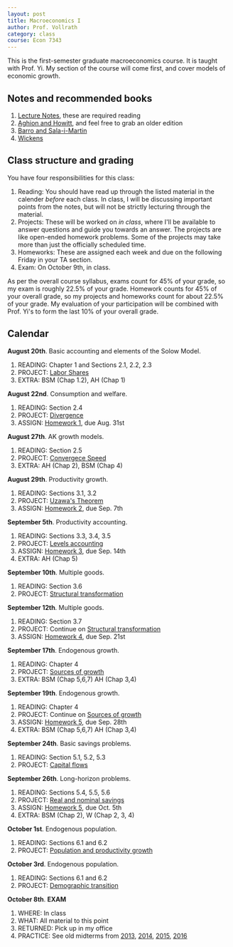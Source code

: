 ```yaml
---
layout: post
title: Macroeconomics I
author: Prof. Vollrath
category: class
course: Econ 7343
---
```


This is the first-semester graduate macroeconomics course. It is taught with Prof. Yi. My section of the course will come first, and cover models of economic growth. 

## Notes and recommended books
1. [Lecture Notes](/assets/macroquarter.pdf), these are required reading
2. [Aghion and Howitt](http://amzn.to/2hkuXRr), and feel free to grab an older edition
3. [Barro and Sala-i-Martin](http://amzn.to/2hkuXRr)
4. [Wickens](http://amzn.to/2vfBhPO)

## Class structure and grading
You have four responsibilities for this class:

1. Reading: You should have read up through the listed material in the calender *before* each class. In class, I will be discussing important points from the notes, but will not be strictly lecturing through the material.
2. Projects: These will be worked on *in class*, where I'll be available to answer questions and guide you towards an answer. The projects are like open-ended homework problems. Some of the projects may take more than just the officially scheduled time.
3. Homeworks: These are assigned each week and due on the following Friday in your TA section.
4. Exam: On October 9th, in class. 

As per the overall course syllabus, exams count for 45% of your grade, so my exam is roughly 22.5% of your grade. Homework counts for 45% of your overall grade, so my projects and homeworks count for about 22.5% of your grade. My evaluation of your participation will be combined with Prof. Yi's to form the last 10% of your overall grade.

## Calendar
**August 20th**. Basic accounting and elements of the Solow Model.

1. READING: Chapter 1 and Sections 2.1, 2.2, 2.3
2. PROJECT: [Labor Shares](/assets/proj-labor-share.pdf)
4. EXTRA: BSM (Chap 1.2), AH (Chap 1)

**August 22nd**. Consumption and welfare.

1. READING: Section 2.4
2. PROJECT: [Divergence](/assets/proj-divergence.pdf)
3. ASSIGN: [Homework 1](/assets/ec7343-hw-solow.pdf), due Aug. 31st

**August 27th**. AK growth models.

1. READING: Section 2.5
2. PROJECT: [Convergece Speed](/assets/proj-convergence.pdf)
4. EXTRA: AH (Chap 2), BSM (Chap 4)

**August 29th**. Productivity growth.

1. READING: Sections 3.1, 3.2
2. PROJECT: [Uzawa's Theorem](/assets/proj-uzawa.pdf)
3. ASSIGN: [Homework 2](/assets/ec7343-hw-ak.pdf), due Sep. 7th

**September 5th**. Productivity accounting.

1. READING: Sections 3.3, 3.4, 3.5
2. PROJECT: [Levels accounting](/assets/proj-kyratio.pdf)
3. ASSIGN: [Homework 3](/assets/ec7343-hw-prod.pdf), due Sep. 14th
4. EXTRA: AH (Chap 5)

**September 10th**. Multiple goods.

1. READING: Section 3.6
2. PROJECT: [Structural transformation](/assets/proj-sectors.pdf)

**September 12th**. Multiple goods.

1. READING: Section 3.7
2. PROJECT: Continue on [Structural transformation](/assets/proj-sectors.pdf)
3. ASSIGN: [Homework 4](/assets/ec7343-hw-multipleXXX.pdf), due Sep. 21st

**September 17th**. Endogenous growth.

1. READING: Chapter 4
2. PROJECT: [Sources of growth](/assets/proj-ideas.pdf)
4. EXTRA: BSM (Chap 5,6,7) AH (Chap 3,4)

**September 19th**. Endogenous growth.

1. READING: Chapter 4
2. PROJECT: Continue on [Sources of growth](/assets/proj-ideas.pdf)
3. ASSIGN: [Homework 5](/assets/ec7343-hw-endogXXXX.pdf), due Sep. 28th
4. EXTRA: BSM (Chap 5,6,7) AH (Chap 3,4)

**September 24th**. Basic savings problems.

1. READING: Section 5.1, 5.2, 5.3
2. PROJECT: [Capital flows](/assets/proj-savings.pdf)

**September 26th**. Long-horizon problems.

1. READING: Sections 5.4, 5.5, 5.6
2. PROJECT: [Real and nominal savings](/assets/proj-investment.pdf)
3. ASSIGN: [Homework 5](/assets/ec7343-hw-save.pdf), due Oct. 5th
4. EXTRA: BSM (Chap 2), W (Chap 2, 3, 4)

**October 1st**. Endogenous population.

1. READING: Sections 6.1 and 6.2
2. PROJECT: [Population and productivity growth](/assets/proj-population.pdf)

**October 3rd**. Endogenous population.

1. READING: Sections 6.1 and 6.2
2. PROJECT: [Demographic transition](/assets/proj-transition.pdf)

**October 8th**. **EXAM**

1. WHERE: In class
2. WHAT: All material to this point
3. RETURNED: Pick up in my office
4. PRACTICE: See old midterms from [2013](/assets/f13_midterm.pdf), [2014](/assets/f14_midterm.pdf), [2015](/assets/f15_midterm1.pdf), [2016](/assets/f17-midterm.pdf)
